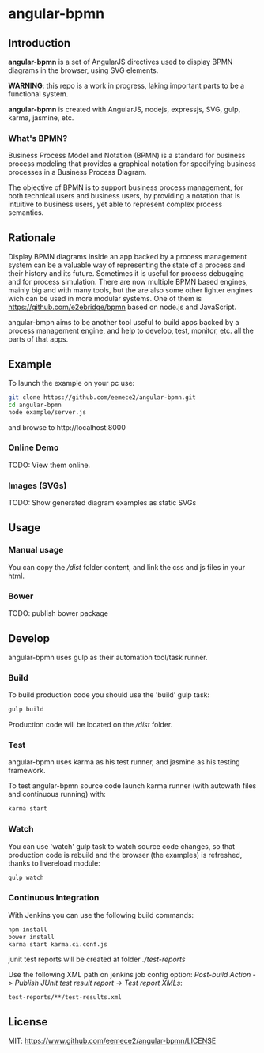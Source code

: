 # angular-bpmn

## Introduction
**angular-bpmn** is a set of AngularJS directives used to display BPMN diagrams in the browser, using SVG elements.

**WARNING**: this repo is a work in progress, laking important parts to be a functional system.

**angular-bpmn** is created with AngularJS, nodejs, expressjs, SVG, gulp, karma, jasmine, etc.

### What's BPMN?
Business Process Model and Notation (BPMN) is a standard for business process modeling that provides a graphical notation for specifying business processes in a Business Process Diagram.

The objective of BPMN is to support business process management, for both technical users and business users, by providing a notation that is intuitive to business users, yet able to represent complex process semantics.

## Rationale
Display BPMN diagrams inside an app backed by a process management system can be a valuable way of representing the state of a process and their history and its future. Sometimes it is useful for process debugging and for process simulation.
There are now multiple BPMN based engines, mainly big and with many tools, but the are also some other lighter engines wich can be used in more modular systems. One of them is https://github.com/e2ebridge/bpmn based on node.js and JavaScript.

angular-bmpn aims to be another tool useful to build apps backed by a process management engine, and help to develop, test, monitor, etc. all the parts of that apps.

## Example
To launch the example on your pc use:
```sh
git clone https://github.com/eemece2/angular-bpmn.git
cd angular-bpmn
node example/server.js
```
and browse to
http://localhost:8000

### Online Demo
TODO: View them online.

### Images (SVGs)
TODO: Show generated diagram examples as static SVGs

## Usage
### Manual usage
You can copy the */dist* folder content, and link the css and js files in your html. 
### Bower
TODO: publish bower package

## Develop
angular-bpmn uses gulp as their automation tool/task runner.
### Build
To build production code you should use the 'build' gulp task:
```sh
gulp build
```
Production code will be located on the */dist* folder.

### Test
angular-bpmn uses karma as his test runner, and jasmine as his testing framework.

To test angular-bpmn source code launch karma runner (with autowath files and continuous running) with:
 ```sh
 karma start
 ```

### Watch
You can use 'watch' gulp task to watch source code changes, so that production code is rebuild and the browser (the examples) is refreshed, thanks to livereload module:
```sh
gulp watch
```

### Continuous Integration
With Jenkins you can use the following build commands:
```sh
npm install
bower install
karma start karma.ci.conf.js
```
junit test reports will be created at folder *./test-reports*

Use the following XML path on jenkins job config option: *Post-build Action -> Publish JUnit test result report -> Test report XMLs*:

```
test-reports/**/test-results.xml
```

## License
MIT: https://www.github.com/eemece2/angular-bpmn/LICENSE

